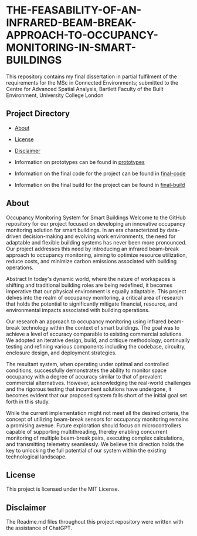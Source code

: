 # THE-FEASABILITY-OF-AN-INFRARED-BEAM-BREAK-APPROACH-TO-OCCUPANCY-MONITORING-IN-SMART-BUILDINGS
This repository contains my final dissertation in partial fulfilment of the requirements for the MSc in Connected Environments; submitted to the Centre for Advanced Spatial Analysis, Bartlett Faculty of the Built Environment, University College London

## Project Directory
- [About](#about)
- [License](#license)
- [Disclaimer](#disclaimer)

- Information on prototypes can be found in [prototypes](https://github.com/andrelbourgeois/ir-beam-break-occupancy-monitor/tree/main/prototypes)
- Information on the final code for the project can be found in [final-code](https://github.com/andrelbourgeois/ir-beam-break-occupancy-monitor/tree/main/final-code)
- Information on the final build for the project can be found in [final-build](https://github.com/andrelbourgeois/ir-beam-break-occupancy-monitor/tree/main/final-build)

## About

Occupancy Monitoring System for Smart Buildings
Welcome to the GitHub repository for our project focused on developing an innovative occupancy monitoring solution for smart buildings. In an era characterized by data-driven decision-making and evolving work environments, the need for adaptable and flexible building systems has never been more pronounced. Our project addresses this need by introducing an infrared beam-break approach to occupancy monitoring, aiming to optimize resource utilization, reduce costs, and minimize carbon emissions associated with building operations.

Abstract
In today's dynamic world, where the nature of workspaces is shifting and traditional building roles are being redefined, it becomes imperative that our physical environment is equally adaptable. This project delves into the realm of occupancy monitoring, a critical area of research that holds the potential to significantly mitigate financial, resource, and environmental impacts associated with building operations.

Our research an approach to occupancy monitoring using infrared beam-break technology within the context of smart buildings. The goal was to achieve a level of accuracy comparable to existing commercial solutions. We adopted an iterative design, build, and critique methodology, continually testing and refining various components including the codebase, circuitry, enclosure design, and deployment strategies.

The resultant system, when operating under optimal and controlled conditions, successfully demonstrates the ability to monitor space occupancy with a degree of accuracy similar to that of prevalent commercial alternatives. However, acknowledging the real-world challenges and the rigorous testing that incumbent solutions have undergone, it becomes evident that our proposed system falls short of the initial goal set forth in this study.

While the current implementation might not meet all the desired criteria, the concept of utilizing beam-break sensors for occupancy monitoring remains a promising avenue. Future exploration should focus on microcontrollers capable of supporting multithreading, thereby enabling concurrent monitoring of multiple beam-break pairs, executing complex calculations, and transmitting telemetry seamlessly. We believe this direction holds the key to unlocking the full potential of our system within the existing technological landscape.

## License
This project is licensed under the MIT License.

## Disclaimer
The Readme.md files throughout this project repository were written with the assistance of ChatGPT.

<!-- 
- Final code for the project can be found in..
- Experiments can be found in..
- Licensing information can be found in..
-->
